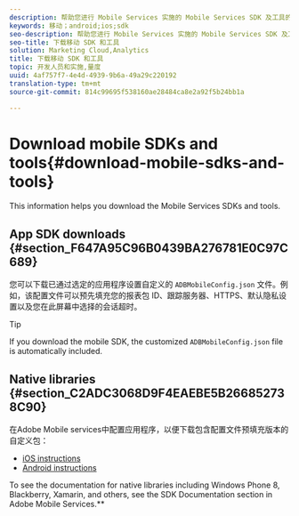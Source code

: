 ```yaml
---
description: 帮助您进行 Mobile Services 实施的 Mobile Services SDK 及工具的下载信息。
keywords: 移动；android;ios;sdk
seo-description: 帮助您进行 Mobile Services 实施的 Mobile Services SDK 及工具的下载信息。
seo-title: 下载移动 SDK 和工具
solution: Marketing Cloud,Analytics
title: 下载移动 SDK 和工具
topic: 开发人员和实施,量度
uuid: 4af757f7-4e4d-4939-9b6a-49a29c220192
translation-type: tm+mt
source-git-commit: 814c99695f538160ae28484ca8e2a92f5b24bb1a

---
```



# Download mobile SDKs and tools{#download-mobile-sdks-and-tools}

This information helps you download the Mobile Services SDKs and tools.

## App SDK downloads {#section_F647A95C96B0439BA276781E0C97C689}

您可以下载已通过选定的应用程序设置自定义的 `ADBMobileConfig.json` 文件。例如，该配置文件可以预先填充您的报表包 ID、跟踪服务器、HTTPS、默认隐私设置以及您在此屏幕中选择的会话超时。

>[!TIP]
>
>If you download the mobile SDK, the customized `ADBMobileConfig.json` file is automatically included.

## Native libraries {#section_C2ADC3068D9F4EAEBE5B266852738C90}

在Adobe Mobile services中配置应用程序，以便下载包含配置文件预填充版本的自定义包：

* [iOS instructions](/help/ios/getting-started/requirements.md)
* [Android instructions](/help/android/getting-started/requirements.md)

To see the documentation for native libraries including Windows Phone 8, Blackberry, Xamarin, and others, see the SDK Documentation section in Adobe Mobile Services.**[](/help/using/home.md)

